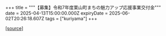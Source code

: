 +++
title = """【募集】令和7年度栗山町まちの魅力アップ応援事業交付金"""
date = 2025-04-13T15:00:00.000Z
expiryDate = 2025-06-02T20:26:18.607Z
tags = ["kuriyama"]
+++


[[source]](https://www.town.kuriyama.hokkaido.jp/soshiki/31/633.html)
